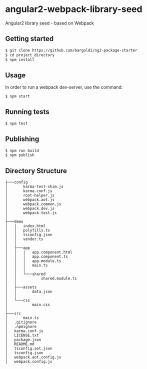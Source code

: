 # angular2-webpack-library-seed
Angular2 library seed - based on Webpack

## Getting started
```bash
$ git clone https://github.com/bargoldi/ng2-package-starter
$ cd project_directory
$ npm install
```
## Usage
In order to run a webpack dev-server, use the command:
```bash
$ npm start
```
## Running tests
```bash
$ npm test
```

## Publishing
```bash
$ npm run build
$ npm publish
```

## Directory Structure
```
├───config
│       karma-test-shim.js
│       karma.conf.js
│       root-helper.js
│       webpack.aot.js
│       webpack.common.js
│       webpack.dev.js
│       webpack.test.js
│
├───demo
│   │   index.html
│   │   polyfills.ts
│   │   tsconfig.json
│   │   vendor.ts
│   │
│   ├───app
│   │   │   app.component.html
│   │   │   app.component.ts
│   │   │   app.module.ts
│   │   │   main.ts
│   │   │
│   │   └───shared
│   │           shared.module.ts
│   │
│   ├───assets
│   │       data.json
│   │
│   └───css
│           main.css
│
├───src
│       main.ts
│   .gitignore
│   .npmignore
│   karma.conf.js
│   LICENSE.txt
│   package.json
│   README.md
│   tsconfig.aot.json
│   tsconfig.json
│   webpack.aot.config.js
│   webpack.config.js
```